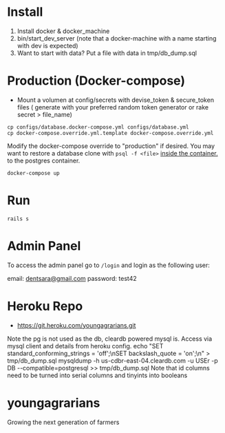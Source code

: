 Install
=======

1. Install docker & docker_machine
2. bin/start_dev_server (note that a docker-machine with a name starting with dev is expected)
3. Want to start with data?  Put a file with data in tmp/db_dump.sql

Production (Docker-compose)
=========

- Mount a volumen at config/secrets with devise_token & secure_token files ( generate with your preferred random token generator or rake secret > file_name)

```
cp configs/database.docker-compose.yml configs/database.yml
cp docker-compose.override.yml.template docker-compose.override.yml
```

Modify the docker-compose override to "production" if desired.
You may want to restore a database clone with `psql -f <file>` [inside the container.](https://hub.docker.com/_/postgres/) to the postgres container.

```
docker-compose up
```

Run
====

    rails s

Admin Panel
===========

To access the admin panel go to `/login` and login as the following user:

email: dentsara@gmail.com
password: test42

Heroku Repo
===========
- https://git.heroku.com/youngagrarians.git

Note the pg is not used as the db, cleardb powered mysql is.  Access via mysql client and details from heroku config.
echo "SET standard_conforming_strings = 'off';\nSET backslash_quote = 'on';\n" > tmp/db_dump.sql
mysqldump -h us-cdbr-east-04.cleardb.com -u USEr -p DB  --compatible=postgresql >> tmp/db_dump.sql
Note that id columns need to be turned into serial columns and tinyints into booleans

youngagrarians
==============

Growing the next generation of farmers
